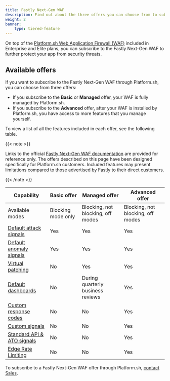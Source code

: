 ```yaml
---
title: Fastly Next-Gen WAF
description: Find out about the three offers you can choose from to subscribe to the Fastly Next-Gen Web Application Firewall (WAF) through Platform.sh. 
weight: 2
banner: 
    type: tiered-feature
---
```


On top of the [Platform.sh Web Application Firewall (WAF)](./waf.md) included in Enterprise and Elite plans,
you can subscribe to the Fastly Next-Gen WAF to further protect your app from security threats.

## Available offers

If you want to subscribe to the Fastly Next-Gen WAF through Platform.sh,
you can choose from three offers:

- If you subscribe to the **Basic** or **Managed** offer, your WAF is fully managed by Platform.sh.
- If you subscribe to the **Advanced** offer, after your WAF is installed by Platform.sh,
  you have access to more features that you manage yourself.

To view a list of all the features included in each offer, see the following table.

{{< note >}}

Links to the official [Fastly Next-Gen WAF documentation](https://docs.fastly.com/products/fastly-next-gen-waf) are provided for reference only.
The offers described on this page have been designed specifically for Platform.sh customers.
Included features may present limitations compared to those advertised by Fastly to their direct customers.

{{< /note >}}

| Capability                                                                                                                                               | Basic offer        | Managed offer                     | Advanced offer                    |
|----------------------------------------------------------------------------------------------------------------------------------------------------------|--------------------|-----------------------------------|-----------------------------------|
| Available modes                                                                                                                                          | Blocking mode only | Blocking, not blocking, off modes | Blocking, not blocking, off modes |
| [Default attack signals](https://docs.fastly.com/signalsciences/using-signal-sciences/signals/using-system-signals/#attacks)                             | Yes                | Yes                               | Yes                               |
| [Default anomaly signals](https://docs.fastly.com/signalsciences/using-signal-sciences/signals/using-system-signals/#anomalies)                          | Yes                | Yes                               | Yes                               |
| [Virtual patching](https://docs.fastly.com/signalsciences/using-signal-sciences/rules/working-with-templated-rules/#working-with-virtual-patching-rules) | No                 | Yes                               | Yes                               |
| [Default dashboards](https://docs.fastly.com/signalsciences/using-signal-sciences/web-interface/about-the-site-overview-page/)                           | No                 | During quarterly business reviews | Yes                               |
| [Custom response codes](https://docs.fastly.com/signalsciences/using-signal-sciences/custom-response-codes/)                                             | No                 | No                                | Yes                               |
| [Custom signals](https://docs.fastly.com/signalsciences/using-signal-sciences/signals/working-with-custom-signals/)                                      | No                 | No                                | Yes                               |
| [Standard API & ATO signals](https://docs.fastly.com/signalsciences/using-signal-sciences/rules/working-with-templated-rules/)                           | No                 | No                                | Yes                               |
| [Edge Rate Limiting](https://docs.fastly.com/en/guides/working-with-rate-limiting-policies)                                                              | No                 | No                                | Yes                               |

To subscribe to a Fastly Next-Gen WAF offer through Platform.sh,
[contact Sales](https://platform.sh/contact/).